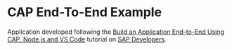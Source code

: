 # CAP End-To-End Example
Application developed following the [Build an Application End-to-End Using CAP, Node.js and VS Code](https://developers.sap.com/mission.btp-application-cap-e2e.html) tutorial on [SAP Developers](developers.sap.com).
